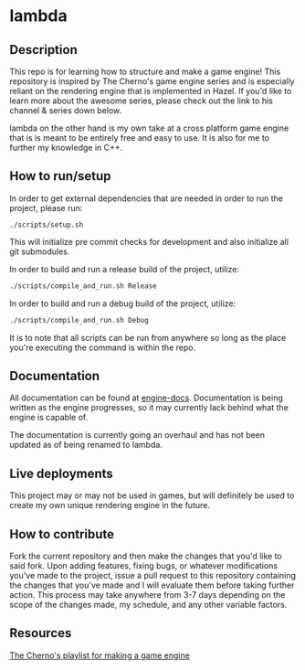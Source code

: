 # lambda

## Description
This repo is for learning how to structure and make a game engine! This
repository is inspired by The Cherno's game engine series and is especially
reliant on the rendering engine that is implemented in Hazel. If you'd like
to learn more about the awesome series, please check out the link to his
channel & series down below.

lambda on the other hand is my own take at a cross platform game engine that is
is meant to be entirely free and easy to use. It is also for me to further my
knowledge in C++.

## How to run/setup
In order to get external dependencies that are needed in order to run the project,
please run:
```
./scripts/setup.sh
```
This will initialize pre commit checks for development and also initialize all
git submodules.

In order to build and run a release build of the project, utilize:
```bash
./scripts/compile_and_run.sh Release
```
In order to build and run a debug build of the project, utilize:
```bash
./scripts/compile_and_run.sh Debug
```

It is to note that all scripts can be run from anywhere so long as the place
you're executing the command is within the repo.

## Documentation
All documentation can be found at [engine-docs](https://engine-docs.cenz.io).
Documentation is being written as the engine progresses, so it may currently
lack behind what the engine is capable of.

The documentation is currently going an overhaul and has not been updated as of
being renamed to lambda.

## Live deployments
This project may or may not be used in games, but will definitely be used to create
my own unique rendering engine in the future.

## How to contribute
Fork the current repository and then make the changes that you'd like to said fork. Upon adding features, fixing bugs,
or whatever modifications you've made to the project, issue a pull request to this repository containing the changes that you've made
and I will evaluate them before taking further action. This process may take anywhere from 3-7 days depending on the scope of the changes made,
my schedule, and any other variable factors.

## Resources
[The Cherno's playlist for making a game engine](https://www.youtube.com/playlist?list=PLlrATfBNZ98dC-V-N3m0Go4deliWHPFwT)
